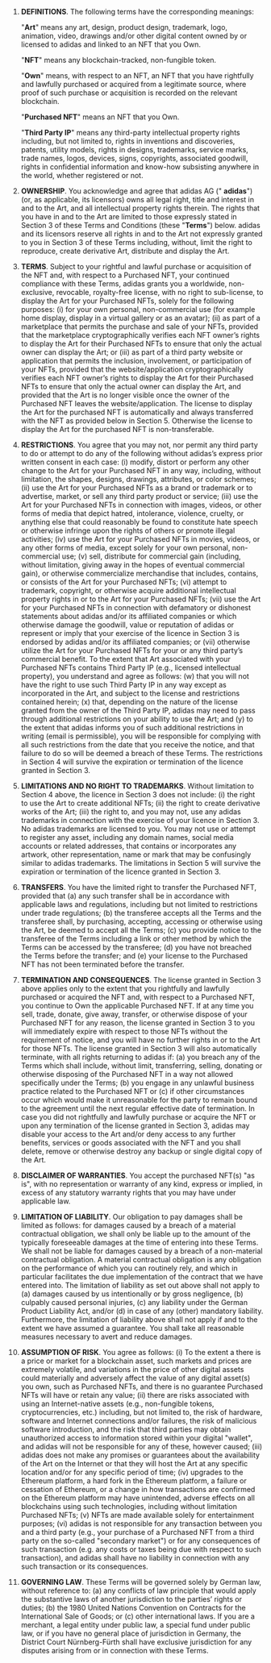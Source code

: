 1.  **DEFINITIONS**. The following terms have the corresponding meanings:

    "**Art**" means any art, design, product design, trademark, logo, animation, video, drawings and/or other digital content owned by or licensed to adidas and linked to an NFT that you Own.

    "**NFT**" means any blockchain-tracked, non-fungible token.

    "**Own**" means, with respect to an NFT, an NFT that you have rightfully and lawfully purchased or acquired from a legitimate source, where proof of such purchase or acquisition is recorded on the relevant blockchain.

    "**Purchased NFT**" means an NFT that you Own.

    "**Third Party IP**" means any third-party intellectual property rights including, but not limited to, rights in inventions and discoveries, patents, utility models, rights in designs, trademarks, service marks, trade names, logos, devices, signs, copyrights, associated goodwill, rights in confidential information and know-how subsisting anywhere in the world, whether registered or not.

2.  **OWNERSHIP**. You acknowledge and agree that adidas AG (" **adidas**") (or, as applicable, its licensors) owns all legal right, title and interest in and to the Art, and all intellectual property rights therein. The rights that you have in and to the Art are limited to those expressly stated in Section 3 of these Terms and Conditions (these "**Terms**") below. adidas and its licensors reserve all rights in and to the Art not expressly granted to you in Section 3 of these Terms including, without, limit the right to reproduce, create derivative Art, distribute and display the Art.
3.  **TERMS**. Subject to your rightful and lawful purchase or acquisition of the NFT and, with respect to a Purchased NFT, your continued compliance with these Terms, adidas grants you a worldwide, non-exclusive, revocable, royalty-free license, with no right to sub-license, to display the Art for your Purchased NFTs, solely for the following purposes: (i) for your own personal, non-commercial use (for example home display, display in a virtual gallery or as an avatar); (ii) as part of a marketplace that permits the purchase and sale of your NFTs, provided that the marketplace cryptographically verifies each NFT owner’s rights to display the Art for their Purchased NFTs to ensure that only the actual owner can display the Art; or (iii) as part of a third party website or application that permits the inclusion, involvement, or participation of your NFTs, provided that the website/application cryptographically verifies each NFT owner’s rights to display the Art for their Purchased NFTs to ensure that only the actual owner can display the Art, and provided that the Art is no longer visible once the owner of the Purchased NFT leaves the website/application. The license to display the Art for the purchased NFT is automatically and always transferred with the NFT as provided below in Section 5\. Otherwise the license to display the Art for the purchased NFT is non-transferable.
4.  **RESTRICTIONS**. You agree that you may not, nor permit any third party to do or attempt to do any of the following without adidas’s express prior written consent in each case: (i) modify, distort or perform any other change to the Art for your Purchased NFT in any way, including, without limitation, the shapes, designs, drawings, attributes, or color schemes; (ii) use the Art for your Purchased NFTs as a brand or trademark or to advertise, market, or sell any third party product or service; (iii) use the Art for your Purchased NFTs in connection with images, videos, or other forms of media that depict hatred, intolerance, violence, cruelty, or anything else that could reasonably be found to constitute hate speech or otherwise infringe upon the rights of others or promote illegal activities; (iv) use the Art for your Purchased NFTs in movies, videos, or any other forms of media, except solely for your own personal, non-commercial use; (v) sell, distribute for commercial gain (including, without limitation, giving away in the hopes of eventual commercial gain), or otherwise commercialize merchandise that includes, contains, or consists of the Art for your Purchased NFTs; (vi) attempt to trademark, copyright, or otherwise acquire additional intellectual property rights in or to the Art for your Purchased NFTs; (vii) use the Art for your Purchased NFTs in connection with defamatory or dishonest statements about adidas and/or its affiliated companies or which otherwise damage the goodwill, value or reputation of adidas or represent or imply that your exercise of the licence in Section 3 is endorsed by adidas and/or its affiliated companies; or (vii) otherwise utilize the Art for your Purchased NFTs for your or any third party’s commercial benefit. To the extent that Art associated with your Purchased NFTs contains Third Party IP (e.g., licensed intellectual property), you understand and agree as follows: (w) that you will not have the right to use such Third Party IP in any way except as incorporated in the Art, and subject to the license and restrictions contained herein; (x) that, depending on the nature of the license granted from the owner of the Third Party IP, adidas may need to pass through additional restrictions on your ability to use the Art; and (y) to the extent that adidas informs you of such additional restrictions in writing (email is permissible), you will be responsible for complying with all such restrictions from the date that you receive the notice, and that failure to do so will be deemed a breach of these Terms. The restrictions in Section 4 will survive the expiration or termination of the licence granted in Section 3.
5.  **LIMITATIONS AND NO RIGHT TO TRADEMARKS**. Without limitation to Section 4 above, the licence in Section 3 does not include: (i) the right to use the Art to create additional NFTs; (ii) the right to create derivative works of the Art; (iii) the right to, and you may not, use any adidas trademarks in connection with the exercise of your licence in Section 3\. No adidas trademarks are licensed to you. You may not use or attempt to register any asset, including any domain names, social media accounts or related addresses, that contains or incorporates any artwork, other representation, name or mark that may be confusingly similar to adidas trademarks. The limitations in Section 5 will survive the expiration or termination of the licence granted in Section 3.
6.  **TRANSFERS**. You have the limited right to transfer the Purchased NFT, provided that (a) any such transfer shall be in accordance with applicable laws and regulations, including but not limited to restrictions under trade regulations; (b) the transferee accepts all the Terms and the transferee shall, by purchasing, accepting, accessing or otherwise using the Art, be deemed to accept all the Terms; (c) you provide notice to the transferee of the Terms including a link or other method by which the Terms can be accessed by the transferee; (d) you have not breached the Terms before the transfer; and (e) your license to the Purchased NFT has not been terminated before the transfer.
7.  **TERMINATION AND CONSEQUENCES**. The license granted in Section 3 above applies only to the extent that you rightfully and lawfully purchased or acquired the NFT and, with respect to a Purchased NFT, you continue to Own the applicable Purchased NFT. If at any time you sell, trade, donate, give away, transfer, or otherwise dispose of your Purchased NFT for any reason, the license granted in Section 3 to you will immediately expire with respect to those NFTs without the requirement of notice, and you will have no further rights in or to the Art for those NFTs. The license granted in Section 3 will also automatically terminate, with all rights returning to adidas if: (a) you breach any of the Terms which shall include, without limit, transferring, selling, donating or otherwise disposing of the Purchased NFT in a way not allowed specifically under the Terms; (b) you engage in any unlawful business practice related to the Purchased NFT or (c) if other circumstances occur which would make it unreasonable for the party to remain bound to the agreement until the next regular effective date of termination. In case you did not rightfully and lawfully purchase or acquire the NFT or upon any termination of the license granted in Section 3, adidas may disable your access to the Art and/or deny access to any further benefits, services or goods associated with the NFT and you shall delete, remove or otherwise destroy any backup or single digital copy of the Art.
8.  **DISCLAIMER OF WARRANTIES**. You accept the purchased NFT(s) "as is", with no representation or warranty of any kind, express or implied, in excess of any statutory warranty rights that you may have under applicable law.
9.  **LIMITATION OF LIABILITY**. Our obligation to pay damages shall be limited as follows: for damages caused by a breach of a material contractual obligation, we shall only be liable up to the amount of the typically foreseeable damages at the time of entering into these Terms. We shall not be liable for damages caused by a breach of a non-material contractual obligation. A material contractual obligation is any obligation on the performance of which you can routinely rely, and which in particular facilitates the due implementation of the contract that we have entered into. The limitation of liability as set out above shall not apply to (a) damages caused by us intentionally or by gross negligence, (b) culpably caused personal injuries, (c) any liability under the German Product Liability Act, and/or (d) in case of any (other) mandatory liability. Furthermore, the limitation of liability above shall not apply if and to the extent we have assumed a guarantee. You shall take all reasonable measures necessary to avert and reduce damages.
10.  **ASSUMPTION OF RISK**. You agree as follows: (i) To the extent a there is a price or market for a blockchain asset, such markets and prices are extremely volatile, and variations in the price of other digital assets could materially and adversely affect the value of any digital asset(s) you own, such as Purchased NFTs, and there is no guarantee Purchased NFTs will have or retain any value; (ii) there are risks associated with using an Internet-native assets (e.g., non-fungible tokens, cryptocurrencies, etc.) including, but not limited to, the risk of hardware, software and Internet connections and/or failures, the risk of malicious software introduction, and the risk that third parties may obtain unauthorized access to information stored within your digital "wallet", and adidas will not be responsible for any of these, however caused; (iii) adidas does not make any promises or guarantees about the availability of the Art on the Internet or that they will host the Art at any specific location and/or for any specific period of time; (iv) upgrades to the Ethereum platform, a hard fork in the Ethereum platform, a failure or cessation of Ethereum, or a change in how transactions are confirmed on the Ethereum platform may have unintended, adverse effects on all blockchains using such technologies, including without limitation Purchased NFTs; (v) NFTs are made available solely for entertainment purposes; (vi) adidas is not responsible for any transaction between you and a third party (e.g., your purchase of a Purchased NFT from a third party on the so-called "secondary market") or for any consequences of such transaction (e.g. any costs or taxes being due with respect to such transaction), and adidas shall have no liability in connection with any such transaction or its consequences.
11.  **GOVERNING LAW**. These Terms will be governed solely by German law, without reference to: (a) any conflicts of law principle that would apply the substantive laws of another jurisdiction to the parties’ rights or duties; (b) the 1980 United Nations Convention on Contracts for the International Sale of Goods; or (c) other international laws. If you are a merchant, a legal entity under public law, a special fund under public law, or if you have no general place of jurisdiction in Germany, the District Court Nürnberg-Fürth shall have exclusive jurisdiction for any disputes arising from or in connection with these Terms.
